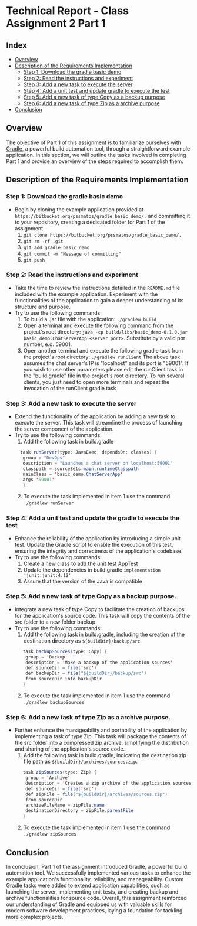 # Technical Report - Class Assignment 2 Part 1

## Index

- [Overview](#overview)
- [Description of the Requirements Implementation](#description-of-the-requirements-implementation)
    - [Step 1: Download the gradle basic demo](#step-1-download-the-gradle-basic-demo)
    - [Step 2: Read the instructions and experiment ](#step-2-read-the-instructions-and-experiment)
    - [Step 3: Add a new task to execute the server](#step-3-add-a-new-task-to-execute-the-server)
    - [Step 4: Add a unit test and update gradle to execute the test](#step-4-add-a-unit-test-and-update-the-gradle-to-execute-the-test)
    - [Step 5: Add a new task of type Copy as a backup purpose](#step-5-add-a-new-task-of-type-copy-as-a-backup-purpose)
    - [Step 6: Add a new task of type Zip as a archive purpose](#step-6-add-a-new-task-of-type-zip-as-a-archive-purpose)
- [Conclusion](#conclusion)

## Overview
The objective of Part 1 of this assignment is to familiarize ourselves with [Gradle](https://gradle.org), a powerful build automation tool, 
through a straightforward example application. In this section, we will outline the tasks involved in completing Part 1 
and provide an overview of the steps required to accomplish them.

## Description of the Requirements Implementation

### Step 1: Download the gradle basic demo
- Begin by cloning the example application provided at `https://bitbucket.org/pssmatos/gradle_basic_demo/.` and committing it to your repository, 
creating a dedicated folder for Part 1 of the assignment.
  1. `git clone https://bitbucket.org/pssmatos/gradle_basic_demo/.`
  2. `git rm -rf .git`
  3. `git add gradle_basic_demo`
  4. `git commit -m "Message of committing"`
  5. `git push`

### Step 2: Read the instructions and experiment
- Take the time to review the instructions detailed in the `README.md` file included with the example application. Experiment with the functionalities 
of the application to gain a deeper understanding of its structure and purpose.
- Try to use the following commands:
  1. To build a .jar file with the application: `./gradlew build`
  2. Open a terminal and execute the following command from the project's root directory: `java -cp build/libs/basic_demo-0.1.0.jar basic_demo.ChatServerApp <server port>`.
     Substitute <server port> by a valid por number, e.g. 59001.
  3. Open another terminal and execute the following gradle task from the project's root directory: `./gradlew runClient`
     The above task assumes the chat server's IP is "localhost" and its port is "59001". If you wish to use other parameters please edit the runClient task in the "build.gradle" file in the project's root directory.
     To run several clients, you just need to open more terminals and repeat the invocation of the runClient gradle task

### Step 3: Add a new task to execute the server
- Extend the functionality of the application by adding a new task to execute the server. This task will streamline the process of launching the server
  component of the application.
- Try to use the following commands:
  1. Add the following task in build.gradle
  ```java
    task runServer(type: JavaExec, dependsOn: classes) {
     group = "DevOps"
     description = "Launches a chat server on localhost:59001"
     classpath = sourceSets.main.runtimeClasspath
     mainClass = 'basic_demo.ChatServerApp'
     args '59001'
     }
  ```
  2. To execute the task implemented in item 1 use the command `./gradlew runServer`

### Step 4: Add a unit test and update the gradle to execute the test
- Enhance the reliability of the application by introducing a simple unit test. Update the Gradle script to enable the execution of this test, ensuring
  the integrity and correctness of the application's codebase.
- Try to use the following commands:
  1. Create a new class to add the unit test [AppTest](gradle_basic_demo/src/main/java/basic_demo/AppTest.java)
  2. Update the dependencies in build.gradle `implementation 'junit:junit:4.12'`
  3. Assure that the version of the Java is compatible

### Step 5: Add a new task of type Copy as a backup purpose.
- Integrate a new task of type Copy to facilitate the creation of backups for the application's source code. This task will copy the contents of the src
  folder to a new folder backup
- Try to use the following commands:
  1. Add the following task in build.gradle, including the creation of the destination directory as `${buildDir}/backup/src`.
  ```java
     task backupSources(type: Copy) {
      group = 'Backup'
      description = 'Make a backup of the application sources'
      def sourceDir = file('src')
      def backupDir = file("${buildDir}/backup/src")
      from sourceDir into backupDir
     }
  ```
  2. To execute the task implemented in item 1 use the command `./gradlew backupSources`

### Step 6: Add a new task of type Zip as a archive purpose.
- Further enhance the manageability and portability of the application by implementing a task of type Zip. This task will package the contents of the src
  folder into a compressed zip archive, simplifying the distribution and sharing of the application's source code.
  1. Add the following task in build.gradle, indicating the destination zip file path as `${buildDir}/archives/sources.zip`.
  ```java
     task zipSources(type: Zip) {
      group = 'Archive'
      description = 'Creates a zip archive of the application sources'
      def sourceDir = file('src')
      def zipFile = file("${buildDir}/archives/sources.zip")
      from sourceDir
      archiveFileName = zipFile.name
      destinationDirectory = zipFile.parentFile
     }
  ```
  2. To execute the task implemented in item 1 use the command `./gradlew zipSources`

## Conclusion
In conclusion, Part 1 of the assignment introduced Gradle, a powerful build automation tool. We successfully implemented various tasks to enhance the example application's functionality, reliability, and manageability.
Custom Gradle tasks were added to extend application capabilities, such as launching the server, implementing unit tests, and creating backup and archive functionalities for source code.
Overall, this assignment reinforced our understanding of Gradle and equipped us with valuable skills for modern software development practices, laying a foundation for tackling more complex projects.






